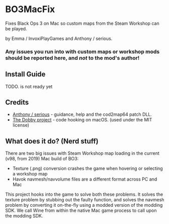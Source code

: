 # BO3MacFix

Fixes Black Ops 3 on Mac so custom maps from the Steam Workshop can be played.

by Emma / InvoxiPlayGames and Anthony / serious.

### Any issues you run into with custom maps or workshop mods should be reported here, and *not* to the mod's author!

## Install Guide

TODO. is not ready yet

## Credits

- [Anthony / serious](https://github.com/shiversoftdev) - guidance, help and the cod2map64 patch DLL.
- [The Dobby project](https://github.com/jmpews/Dobby) - code hooking on macOS. (used under the MIT license)

## What does it do? (Nerd stuff)

There are two big issues with Steam Workshop map loading in the current (v98, from 2019) Mac build of BO3:

* Texture (.png) conversion crashes the game when hovering or selecting a workshop map
* Havok navmesh/navvolume files are a different format across PC and Mac

This project hooks into the game to solve both these problems. It solves the texture problem by stubbing out
the faulty function, and solves the navmesh problem by converting it on-the-fly using a modded version of the
modding SDK. We call Wine from within the native Mac game process to call upon the modding SDK.
